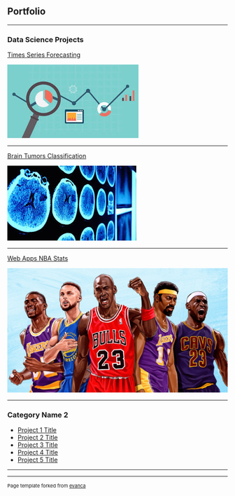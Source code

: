 ## Portfolio

---

### Data Science Projects

[Times Series Forecasting](/pdf/TS_Project.pdf)

<img src="images/times_series_forecasting.jpg?raw=true"/>

---
[Brain Tumors Classification](/pdf/sample_presentation.pdf)

<img src="images/brain_tumor.jpg?raw=true"/>

---
[Web Apps NBA Stats](http://example.com/)

<img src="images/nba_stats_img.webp?raw=true"/>

---

### Category Name 2

- [Project 1 Title](http://example.com/)
- [Project 2 Title](http://example.com/)
- [Project 3 Title](http://example.com/)
- [Project 4 Title](http://example.com/)
- [Project 5 Title](http://example.com/)

---




---
<p style="font-size:11px">Page template forked from <a href="https://github.com/evanca/quick-portfolio">evanca</a></p>
<!-- Remove above link if you don't want to attibute -->
